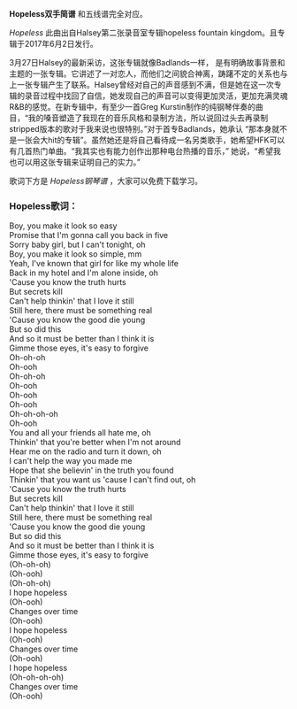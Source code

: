 

**Hopeless双手简谱** 和五线谱完全对应。

_Hopeless_ 此曲出自Halsey第二张录音室专辑hopeless fountain kingdom。且专辑于2017年6月2日发行。

3月27日Halsey的最新采访，这张专辑就像Badlands一样，
是有明确故事背景和主题的一张专辑。它讲述了一对恋人，而他们之间貌合神离，踌躇不定的关系也与上一张专辑产生了联系。Halsey曾经对自己的声音感到不满，但是她在这一次专辑的录音过程中找回了自信，她发现自己的声音可以变得更加灵活，更加充满灵魂R&B的感觉。在新专辑中，有至少一首Greg
Kurstin制作的纯钢琴伴奏的曲目，“我的嗓音塑造了我现在的音乐风格和录制方法，所以说回过头去再录制stripped版本的歌对于我来说也很特别。”对于首专Badlands，她承认
“那本身就不是一张会大hit的专辑”。虽然她还是将自己看待成一名另类歌手，她希望HFK可以有几首热门单曲。“我其实也有能力创作出那种电台热播的音乐，”
她说，“希望我也可以用这张专辑来证明自己的实力。”

歌词下方是 _Hopeless钢琴谱_ ，大家可以免费下载学习。

### Hopeless歌词：

Boy, you make it look so easy  
Promise that I'm gonna call you back in five  
Sorry baby girl, but I can't tonight, oh  
Boy, you make it look so simple, mm  
Yeah, I've known that girl for like my whole life  
Back in my hotel and I'm alone inside, oh  
'Cause you know the truth hurts  
But secrets kill  
Can't help thinkin' that I love it still  
Still here, there must be something real  
'Cause you know the good die young  
But so did this  
And so it must be better than I think it is  
Gimme those eyes, it's easy to forgive  
Oh-oh-oh  
Oh-ooh  
Oh-oh-oh  
Oh-ooh  
Oh-ooh  
Oh-ooh  
Oh-oh-oh-oh  
Oh-ooh  
You and all your friends all hate me, oh  
Thinkin' that you're better when I'm not around  
Hear me on the radio and turn it down, oh  
I can't help the way you made me  
Hope that she believin' in the truth you found  
Thinkin' that you want us 'cause I can't find out, oh  
'Cause you know the truth hurts  
But secrets kill  
Can't help thinkin' that I love it still  
Still here, there must be something real  
'Cause you know the good die young  
But so did this  
And so it must be better than I think it is  
Gimme those eyes, it's easy to forgive  
(Oh-oh-oh)  
(Oh-ooh)  
(Oh-oh-oh)  
I hope hopeless  
(Oh-ooh)  
Changes over time  
(Oh-ooh)  
I hope hopeless  
(Oh-ooh)  
Changes over time  
(Oh-ooh)  
I hope hopeless  
(Oh-oh-oh-oh)  
Changes over time  
(Oh-ooh)

